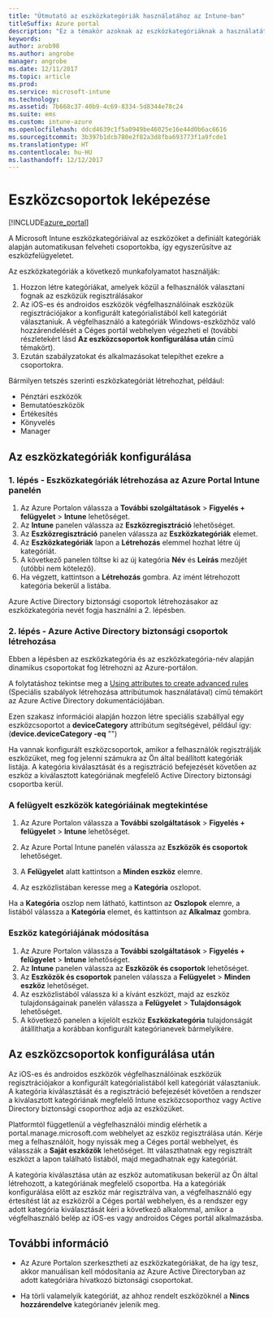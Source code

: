 ```yaml
---
title: "Útmutató az eszközkategóriák használatához az Intune-ban"
titleSuffix: Azure portal
description: "Ez a témakör azoknak az eszközkategóriáknak a használatát ismerteti, amelyeket a felhasználók eszközeik Intune-regisztrációjakor választhatnak."
keywords: 
author: arob98
ms.author: angrobe
manager: angrobe
ms.date: 12/11/2017
ms.topic: article
ms.prod: 
ms.service: microsoft-intune
ms.technology: 
ms.assetid: 7b668c37-40b9-4c69-8334-5d8344e78c24
ms.suite: ems
ms.custom: intune-azure
ms.openlocfilehash: ddcd4639c1f5a0949be46025e16e44d0b6ac6616
ms.sourcegitcommit: 3b397b1dcb780e2f82a3d8fba693773f1a9fcde1
ms.translationtype: HT
ms.contentlocale: hu-HU
ms.lasthandoff: 12/12/2017
---
```

# <a name="map-device-groups"></a>Eszközcsoportok leképezése

[!INCLUDE[azure_portal](./includes/azure_portal.md)]

A Microsoft Intune eszközkategóriáival az eszközöket a definiált kategóriák alapján automatikusan felveheti csoportokba, így egyszerűsítve az eszközfelügyeletet.

Az eszközkategóriák a következő munkafolyamatot használják:
1. Hozzon létre kategóriákat, amelyek közül a felhasználók választani fognak az eszközük regisztrálásakor
3. Az iOS-es és androidos eszközök végfelhasználóinak eszközük regisztrációjakor a konfigurált kategórialistából kell kategóriát választaniuk. A végfelhasználó a kategóriák Windows-eszközhöz való hozzárendelését a Céges portál webhelyen végezheti el (további részletekért lásd **Az eszközcsoportok konfigurálása után** című témakört).
4. Ezután szabályzatokat és alkalmazásokat telepíthet ezekre a csoportokra.

Bármilyen tetszés szerinti eszközkategóriát létrehozhat, például:
- Pénztári eszközök
- Bemutatóeszközök
- Értékesítés
- Könyvelés
- Manager

## <a name="how-to-configure-device-categories"></a>Az eszközkategóriák konfigurálása

### <a name="step-1---create-device-categories-in-the-intune-blade-of-the-azure-portal"></a>1. lépés - Eszközkategóriák létrehozása az Azure Portal Intune panelén
1. Az Azure Portalon válassza a **További szolgáltatások** > **Figyelés + felügyelet** > **Intune** lehetőséget.
3. Az **Intune** panelen válassza az **Eszközregisztráció** lehetőséget.
3. Az **Eszközregisztráció** panelen válassza az **Eszközkategóriák** elemet.
4. Az **Eszközkategóriák** lapon a **Létrehozás** elemmel hozhat létre új kategóriát.
5. A következő panelen töltse ki az új kategória **Név** és **Leírás** mezőjét (utóbbi nem kötelező).
6. Ha végzett, kattintson a **Létrehozás** gombra. Az imént létrehozott kategória bekerül a listába.

Azure Active Directory biztonsági csoportok létrehozásakor az eszközkategória nevét fogja használni a 2. lépésben.

### <a name="step-2---create-azure-active-directory-security-groups"></a>2. lépés - Azure Active Directory biztonsági csoportok létrehozása
Ebben a lépésben az eszközkategória és az eszközkategória-név alapján dinamikus csoportokat fog létrehozni az Azure-portálon.

A folytatáshoz tekintse meg a [Using attributes to create advanced rules](https://azure.microsoft.com/documentation/articles/active-directory-accessmanagement-groups-with-advanced-rules/#using-attributes-to-create-rules-for-device-objects) (Speciális szabályok létrehozása attribútumok használatával) című témakört az Azure Active Directory dokumentációjában.

Ezen szakasz információi alapján hozzon létre speciális szabállyal egy eszközcsoportot a **deviceCategory** attribútum segítségével, például így: (**device.deviceCategory -eq** "*<the device category name you got from the Azure portal>*")

Ha vannak konfigurált eszközcsoportok, amikor a felhasználók regisztrálják eszközüket, meg fog jelenni számukra az Ön által beállított kategóriák listája. A kategória kiválasztását és a regisztráció befejezését követően az eszköz a kiválasztott kategóriának megfelelő Active Directory biztonsági csoportba kerül.

### <a name="how-to-view-the-categories-of-devices-you-manage"></a>A felügyelt eszközök kategóriáinak megtekintése

1.  Az Azure Portalon válassza a **További szolgáltatások** > **Figyelés + felügyelet** > **Intune** lehetőséget.

2. Az Azure Portal Intune panelén válassza az **Eszközök és csoportok** lehetőséget.

3.  A **Felügyelet** alatt kattintson a **Minden eszköz** elemre.

4.  Az eszközlistában keresse meg a **Kategória** oszlopot.

Ha a **Kategória** oszlop nem látható, kattintson az **Oszlopok** elemre, a listából válassza a **Kategória** elemet, és kattintson az **Alkalmaz** gombra.

### <a name="to-change-the-category-of-a-device"></a>Eszköz kategóriájának módosítása

1. Az Azure Portalon válassza a **További szolgáltatások** > **Figyelés + felügyelet** > **Intune** lehetőséget.
3. Az **Intune** panelen válassza az **Eszközök és csoportok** lehetőséget.
4. Az **Eszközök és csoportok** panelen válassza a **Felügyelet** > **Minden eszköz** lehetőséget.
5. Az eszközlistából válassza ki a kívánt eszközt, majd az eszköz tulajdonságainak panelén válassza a **Felügyelet** > **Tulajdonságok** lehetőséget.
6. A következő panelen a kijelölt eszköz **Eszközkategória** tulajdonságát átállíthatja a korábban konfigurált kategórianevek bármelyikére.

## <a name="after-you-configure-device-groups"></a>Az eszközcsoportok konfigurálása után

Az iOS-es és androidos eszközök végfelhasználóinak eszközük regisztrációjakor a konfigurált kategórialistából kell kategóriát választaniuk. A kategória kiválasztását és a regisztráció befejezését követően a rendszer a kiválasztott kategóriának megfelelő Intune eszközcsoporthoz vagy Active Directory biztonsági csoporthoz adja az eszközüket.

Platformtól függetlenül a végfelhasználói mindig elérhetik a portal.manage.microsoft.com webhelyet az eszköz regisztrálása után. Kérje meg a felhasználóit, hogy nyissák meg a Céges portál webhelyet, és válasszák a **Saját eszközök** lehetőséget. Itt választhatnak egy regisztrált eszközt a lapon található listából, majd megadhatnak egy kategóriát.

A kategória kiválasztása után az eszköz automatikusan bekerül az Ön által létrehozott, a kategóriának megfelelő csoportba. Ha a kategóriák konfigurálása előtt az eszköz már regisztrálva van, a végfelhasználó egy értesítést lát az eszközről a Céges portál webhelyen, és a rendszer egy adott kategória kiválasztását kéri a következő alkalommal, amikor a végfelhasználó belép az iOS-es vagy androidos Céges portál alkalmazásba.

## <a name="further-information"></a>További információ
- Az Azure Portalon szerkesztheti az eszközkategóriákat, de ha így tesz, akkor manuálisan kell módosítania az Azure Active Directoryban az adott kategóriára hivatkozó biztonsági csoportokat.

- Ha törli valamelyik kategóriát, az ahhoz rendelt eszközöknél a **Nincs hozzárendelve** kategórianév jelenik meg.
